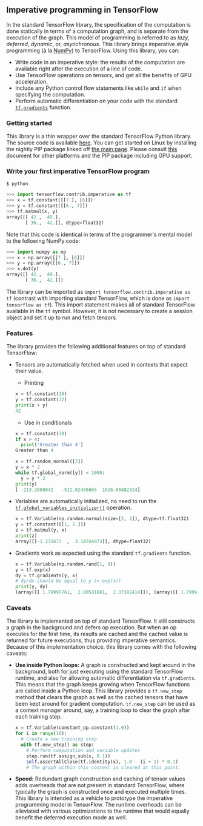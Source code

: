 ## Imperative programming in TensorFlow

In the standard TensorFlow library, the specification of the computation is done
statically in terms of a computation graph, and is separate from the execution
of the graph. This model of programming is referred to as *lazy*, *deferred*,
*dynamic*, or, *asynchronous*. This library brings imperative style programming (à
la [NumPy](http://www.numpy.org)) to TensorFlow. Using this library, you can:

* Write code in an imperative style: the results of the computation are available
  right after the execution of a line of code.
* Use TensorFlow operations on tensors, and get all the benefits of GPU
  acceleration.
* Include any Python control flow statements like `while` and `if` when
  specifying the computation.
* Perform automatic differentiation on your code with the
  standard
  [`tf.gradients`](https://www.tensorflow.org/api_docs/python/train/gradient_computation#gradients) function.

### Getting started

This library is a thin wrapper over the standard TensorFlow Python library. The
source code is
available
[here](https://github.com/tensorflow/tensorflow/tree/master/tensorflow/contrib/imperative). You
can get started on Linux by installing the nightly PIP package linked off 
[the main page](https://github.com/tensorflow/tensorflow). Please
consult [this](https://github.com/tensorflow/tensorflow#installation) document for other platforms and the PIP package including GPU
support.


### Write your first imperative TensorFlow program

```shell
$ python
```

```python
>>> import tensorflow.contrib.imperative as tf
>>> x = tf.constant([[7.], [6]])
>>> y = tf.constant([[6., 7]])
>>> tf.matmul(x, y)
array([[ 42.,  49.],
       [ 36.,  42.]], dtype=float32)
```

Note that this code is identical in terms of the programmer's mental model to
the following NumPy code:

```python
>>> import numpy as np
>>> x = np.array([[7.], [6]])
>>> y = np.array([[6., 7]])
>>> x.dot(y)
array([[ 42.,  49.],
       [ 36.,  42.]])
```

The library can be imported as `import tensorflow.contrib.imperative as tf`
(contrast with importing standard TensorFlow, which is done as `import
tensorflow as tf`). This import statement makes all of standard TensorFlow
available in the `tf` symbol. However, it is not necessary to create a session
object and set it up to run and fetch tensors.


### Features

The library provides the following additional features on top of standard
TensorFlow:

* Tensors are automatically fetched when used in contexts that expect their
  value.

  - Printing

  ```python
  x = tf.constant(10)
  y = tf.constant(32)
  print(x + y)
  42
  ```

  - Use in conditionals

  ```python
  x = tf.constant(30)
  if x > 4:
    print('Greater than 4')
  Greater than 4

  x = tf.random_normal([3])
  y = x * 2
  while tf.global_norm([y]) < 1000:
    y = y * 2
  print(y)
  [ -213.2868042   -511.02456665  1026.66882324]
  ```

* Variables are automatically initialized, no need to run the
  [`tf.global_variables_initializer()`](https://www.tensorflow.org/api_docs/python/state_ops/variable_helper_functions#global_variables_initializer) operation.

  ```python
  x = tf.Variable(np.random.normal(size=[2, 2]), dtype=tf.float32)
  y = tf.constant([[1, 2.]])
  z = tf.matmul(y, x)
  print(z)
  array([[-1.231673  ,  3.14744973]], dtype=float32)
  ```

* Gradients work as expected using the standard `tf.gradients` function.

   ```python
   x = tf.Variable(np.random.rand(1, 3))
   y = tf.exp(x)
   dy = tf.gradients(y, x)
   # dy/dx should be equal to y (= exp(x))
   print(y, dy)
   (array([[ 1.79997761,  2.00581881,  2.37302414]]), [array([[ 1.79997761,  2.00581881,  2.37302414]])])
   ```

### Caveats

The library is implemented on top of standard TensorFlow. It still constructs a
graph in the background and defers op execution. But when an op executes for the
first time, its results are cached and the cached value is returned for future
executions, thus providing imperative semantics. Because of this implementation
choice, this library comes with the following caveats:

* **Use inside Python loops:** A graph is constructed and kept around in
  the background, both for just executing using the standard TensorFlow runtime,
  and also for allowing automatic differentiation via `tf.gradients`. This means
  that the graph keeps growing when TensorFlow functions are called inside a
  Python loop. This library provides a `tf.new_step` method that clears the
  graph as well as the cached tensors that have been kept around for gradient
  computation. `tf.new_step` can be used as a context manager around, say, a
  training loop to clear the graph after each training step.

  ```python
  x = tf.Variable(constant_op.constant(1.0))
  for i in range(10):
    # Create a new training step
    with tf.new_step() as step:
      # Perform computation and variable updates
      step.run(tf.assign_sub(x, 0.1))
      self.assertAllClose(tf.identity(x), 1.0 - (i + 1) * 0.1)
      # The graph within this context is cleared at this point.
  ```

* **Speed:** Redundant graph construction and caching of tensor values adds
  overheads that are not present in standard TensorFlow, where typically the
  graph is constructed once and executed multiple times. This library is
  intended as a vehicle to prototype the imperative programming model in
  TensorFlow. The runtime overheads can be alleviated with various optimizations
  to the runtime that would equally benefit the deferred execution mode as
  well.

